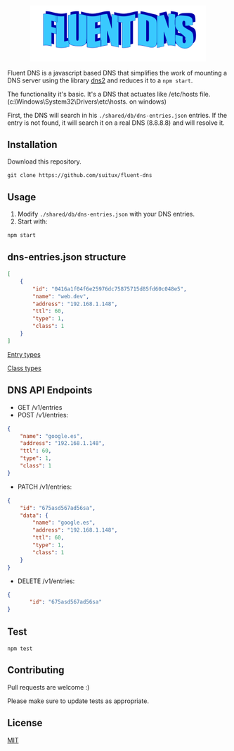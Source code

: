 <p align="center"> 
    <img src="https://raw.githubusercontent.com/suitux/fluent-dns/main/fluent-dns-logo.png" alt="Fluent DNS UI Logo" width="400">
</p>


Fluent DNS is a javascript based DNS that simplifies the work
of mounting a DNS server
using the library [dns2](https://github.com/song940/node-dns) and reduces it to a `npm start`.

The functionality it's basic. 
It's a DNS that actuates like /etc/hosts file. (c:\Windows\System32\Drivers\etc\hosts. on windows)

First, the DNS will search in his `./shared/db/dns-entries.json` entries. 
If the entry is not found, it will search it on a real DNS (8.8.8.8) and will resolve it.  

## Installation

Download this repository.

```
git clone https://github.com/suitux/fluent-dns
```

## Usage

1. Modify `./shared/db/dns-entries.json` with your DNS entries.
2. Start with:

```
npm start
```

## dns-entries.json structure

```json
[
    {
        "id": "0416a1f04f6e25976dc75875715d85fd60c048e5",
        "name": "web.dev",
        "address": "192.168.1.148",
        "ttl": 60,
        "type": 1,
        "class": 1
    }
]
```

[Entry types](https://tools.ietf.org/html/rfc1035#section-3.2.2)

[Class types](https://tools.ietf.org/html/rfc1035#section-3.2.4)

## DNS API Endpoints

-   GET /v1/entries
-   POST /v1/entries:

```json
{
    "name": "google.es",
    "address": "192.168.1.148",
    "ttl": 60,
    "type": 1,
    "class": 1
}
```

-   PATCH /v1/entries:

```json
{
    "id": "675asd567ad56sa",
    "data": {
        "name": "google.es",
        "address": "192.168.1.148",
        "ttl": 60,
        "type": 1,
        "class": 1
    }
}
```

-   DELETE /v1/entries:
```json
{
       "id": "675asd567ad56sa"
}
```

## Test

```
npm test
```

## Contributing

Pull requests are welcome :)

Please make sure to update tests as appropriate.

## License

[MIT](https://choosealicense.com/licenses/mit/)
